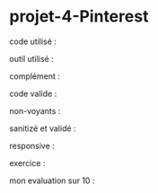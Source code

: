 # projet-4-Pinterest

code utilisé : 

outil utilisé : 

complément : 

code valide : 

non-voyants : 

sanitizé et validé : 

responsive : 

exercice : 

mon evaluation sur 10 : 
